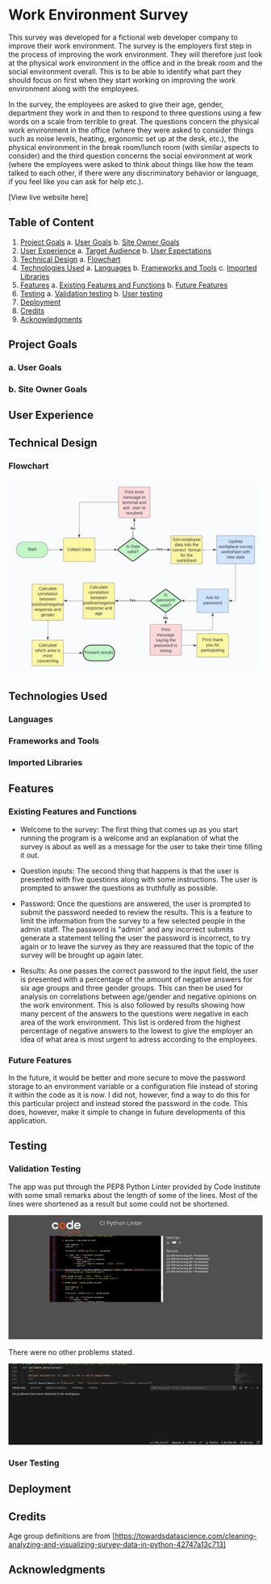# Work Environment Survey

This survey was developed for a fictional web developer company to improve their work environment. The survey is the employers first step in the process of improving the work environment. They will therefore just look at the physical work environment in the office and in the break room and the social environment overall. This is to be able to identify what part they should focus on first when they start working on improving the work environment along with the employees.

In the survey, the employees are asked to give their age, gender, department they work in and then to respond to three questions using a few words on a scale from terrible to great. The questions concern the physical work environment in the office (where they were asked to consider things such as noise levels, heating, ergonomic set up at the desk, etc.), the physical environment in the break room/lunch room (with similar aspects to consider) and the third question concerns the social environment at work (where the employees were asked to think about things like how the team talked to each other, if there were any discriminatory behavior or language, if you feel like you can ask for help etc.).

[View live website here]

## Table of Content
1. [Project Goals](#project-goals)
    a. [User Goals](#user-goals)
    b. [Site Owner Goals](#site-owner-goals)
2. [User Experience](#user-experience)
    a. [Target Audience](#target-audience)
    b. [User Expectations](#user-expectations)
3. [Technical Design](#technical-design)
    a. [Flowchart](#flowchart)
4. [Technologies Used](#technologies-used)
    a. [Languages](#languages)
    b. [Frameworks and Tools](#framworks-and-tools)
    c. [Imported Libraries](#imported-libraries)
5. [Features](#features)
    a. [Existing Features and Functions](#existing-features-and-functions)
    b. [Future Features](#future-features)
6. [Testing](#testing)
    a. [Validation testing](#validation-testing)
    b. [User testing](#user-testing)
7. [Deployment](#deployment)
8. [Credits](#credits)
9. [Acknowledgments](#acknowledgments)

## Project Goals

### a. User Goals


### b. Site Owner Goals


## User Experience


## Technical Design

### Flowchart

<img src="documentation/flowcharts.jpeg">

## Technologies Used

### Languages

### Frameworks and Tools

### Imported Libraries

## Features

### Existing Features and Functions

- Welcome to the survey:
   The first thing that comes up as you start running the program is a welcome and an explanation of what the survey is about as well as a message for the user to take their time filling it out.

- Question inputs:
   The second thing that happens is that the user is presented with five questions along with some instructions. The user is prompted to answer the questions as truthfully as possible.

- Password:
   Once the questions are answered, the user is prompted to submit the password needed to review the results. This is a feature to limit the information from the survey to a few selected people in the admin staff. The password is "admin" and any incorrect submits generate a statement telling the user the password is incorrect, to try again or to leave the survey as they are reassured that the topic of the survey will be brought up again later.

- Results:
   As one passes the correct password to the input field, the user is presented with a percentage of the amount of negative answers for six age groups and three gender groups. This can then be used for analysis on correlations between age/gender and negative opinions on the work environment.
   This is also followed by results showing how many percent of the answers to the questions were negative in each area of the work environment. This list is ordered from the highest percentage of negative answers to the lowest to give the employer an idea of what area is most urgent to adress according to the employees.

### Future Features

In the future, it would be better and more secure to move the password storage to an environment variable or a configuration file instead of storing it within the code as it is now. I did not, however, find a way to do this for this particular project and instead stored the password in the code. This does, however, make it simple to change in future developments of this application.

## Testing

### Validation Testing

The app was put through the PEP8 Python Linter provided by Code Institute with some small remarks about the length of some of the lines. Most of the lines were shortened as a result but some could not be shortened.

<img src="documentation/testing-python-linter.png">

There were no other problems stated.

<img src="documentation/testing-vscode.png">

### User Testing


## Deployment


## Credits
Age group definitions are from [https://towardsdatascience.com/cleaning-analyzing-and-visualizing-survey-data-in-python-42747a13c713]

## Acknowledgments